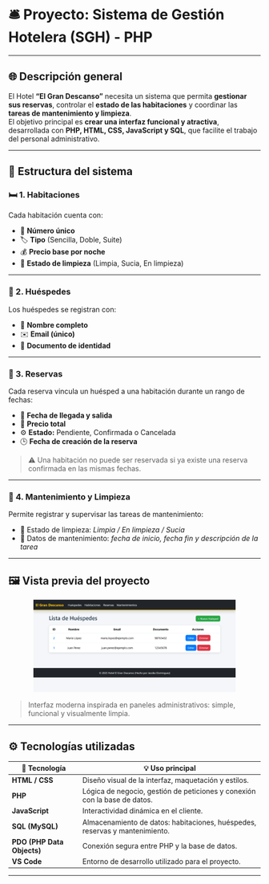 # 🛎️ **Proyecto: Sistema de Gestión Hotelera (SGH) - PHP**

---

## 🌐 Descripción general

El Hotel **“El Gran Descanso”** necesita un sistema que permita **gestionar sus reservas**, controlar el **estado de las habitaciones** y coordinar las **tareas de mantenimiento y limpieza**.  
El objetivo principal es **crear una interfaz funcional y atractiva**, desarrollada con **PHP, HTML, CSS, JavaScript y SQL**, que facilite el trabajo del personal administrativo.

---

## 🧱 Estructura del sistema

### 🛏️ 1. Habitaciones
Cada habitación cuenta con:
- 🔢 **Número único**  
- 🏷️ **Tipo** (Sencilla, Doble, Suite)  
- 💰 **Precio base por noche**  
- 🧽 **Estado de limpieza** (Limpia, Sucia, En limpieza)

---

### 👤 2. Huéspedes
Los huéspedes se registran con:
- 🧾 **Nombre completo**
- ✉️ **Email (único)**
- 🪪 **Documento de identidad**

---

### 📅 3. Reservas
Cada reserva vincula un huésped a una habitación durante un rango de fechas:
- 📆 **Fecha de llegada y salida**
- 💸 **Precio total**
- ⚙️ **Estado:** Pendiente, Confirmada o Cancelada  
- 🕒 **Fecha de creación de la reserva**

> ⚠️ Una habitación no puede ser reservada si ya existe una reserva confirmada en las mismas fechas.

---

### 🧰 4. Mantenimiento y Limpieza
Permite registrar y supervisar las tareas de mantenimiento:
- 🧹 Estado de limpieza: *Limpia / En limpieza / Sucia*  
- 🧰 Datos de mantenimiento: *fecha de inicio, fecha fin y descripción de la tarea*

---

## 🖼️ Vista previa del proyecto

<p align="center">
  <img width="80%" alt="Vista previa del sistema" src="/Optativa (PHP)/SGH_Hotel_Gran_Descanso/imagenes/Captura de pantalla 2025-10-19 214820.png" />
</p>

> Interfaz moderna inspirada en paneles administrativos: simple, funcional y visualmente limpia.

---

## ⚙️ Tecnologías utilizadas

| 🧩 Tecnología | 💡 Uso principal |
|---------------|------------------|
| **HTML / CSS** | Diseño visual de la interfaz, maquetación y estilos. |
| **PHP** | Lógica de negocio, gestión de peticiones y conexión con la base de datos. |
| **JavaScript** | Interactividad dinámica en el cliente. |
| **SQL (MySQL)** | Almacenamiento de datos: habitaciones, huéspedes, reservas y mantenimiento. |
| **PDO (PHP Data Objects)** | Conexión segura entre PHP y la base de datos. |
| **VS Code** | Entorno de desarrollo utilizado para el proyecto. |

---
